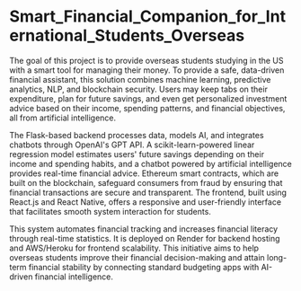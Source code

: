 # Smart_Financial_Companion_for_International_Students_Overseas

The goal of this project is to provide overseas students studying in the US with a smart tool for managing their money. To provide a safe, data-driven financial assistant, this solution combines machine learning, predictive analytics, NLP, and blockchain security. Users may keep tabs on their expenditure, plan for future savings, and even get personalized investment advice based on their income, spending patterns, and financial objectives, all from artificial intelligence.  

The Flask-based backend processes data, models AI, and integrates chatbots through OpenAI's GPT API. A scikit-learn-powered linear regression model estimates users' future savings depending on their income and spending habits, and a chatbot powered by artificial intelligence provides real-time financial advice. Ethereum smart contracts, which are built on the blockchain, safeguard consumers from fraud by ensuring that financial transactions are secure and transparent. The frontend, built using React.js and React Native, offers a responsive and user-friendly interface that facilitates smooth system interaction for students.  

This system automates financial tracking and increases financial literacy through real-time statistics. It is deployed on Render for backend hosting and AWS/Heroku for frontend scalability. This initiative aims to help overseas students improve their financial decision-making and attain long-term financial stability by connecting standard budgeting apps with AI-driven financial intelligence.
